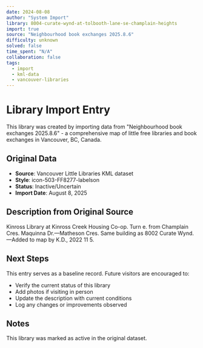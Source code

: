```yaml
---
date: 2024-08-08
author: "System Import"
library: 8004-curate-wynd-at-tolbooth-lane-se-champlain-heights
import: true
source: "Neighbourhood book exchanges 2025.8.6"
difficulty: unknown
solved: false
time_spent: "N/A"
collaboration: false
tags:
  - import
  - kml-data
  - vancouver-libraries
---
```


# Library Import Entry

This library was created by importing data from "Neighbourhood book exchanges 2025.8.6" - a comprehensive map of little free libraries and book exchanges in Vancouver, BC, Canada.

## Original Data

- **Source**: Vancouver Little Libraries KML dataset
- **Style**: icon-503-FF8277-labelson
- **Status**: Inactive/Uncertain
- **Import Date**: August 8, 2025

## Description from Original Source

Kinross Library at Kinross Creek Housing Co-op.
 Turn e. from Champlain Cres.
Maquinna Dr.—Matheson Cres.
Same building as 8002 Curate Wynd.
—Added to map by K.D., 2022 11 5.



## Next Steps

This entry serves as a baseline record. Future visitors are encouraged to:
- Verify the current status of this library
- Add photos if visiting in person
- Update the description with current conditions
- Log any changes or improvements observed

## Notes

This library was marked as active in the original dataset.
